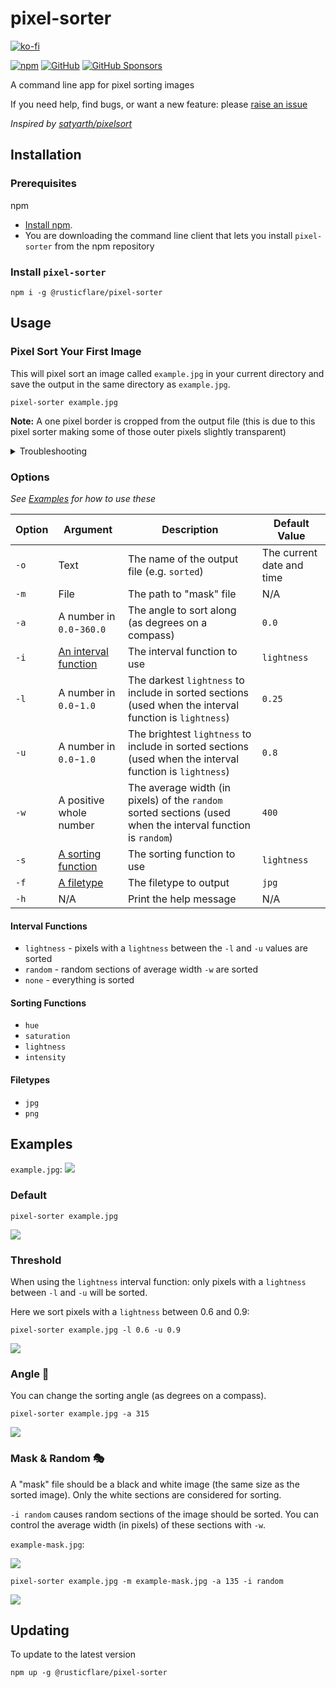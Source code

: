 # pixel-sorter

[![ko-fi](https://ko-fi.com/img/githubbutton_sm.svg)](https://ko-fi.com/P5P542WTU)

[![npm](https://img.shields.io/npm/v/@rusticflare/pixel-sorter)](https://www.npmjs.com/package/@rusticflare/pixel-sorter)
[![GitHub](https://img.shields.io/github/license/RusticFlare/pixel-sorter)](LICENSE)
[![GitHub Sponsors](https://img.shields.io/github/sponsors/RusticFlare?style=social)](https://github.com/sponsors/RusticFlare)

A command line app for pixel sorting images

If you need help, find bugs, or want a new feature: please [raise an issue](https://github.com/RusticFlare/pixel-sorter/issues/new)

_Inspired by [satyarth/pixelsort](https://github.com/satyarth/pixelsort/)_

## Installation

### Prerequisites

npm
  - [Install npm](https://www.npmjs.com/get-npm). 
  - You are downloading the command line client that lets you install `pixel-sorter` from the npm repository

### Install `pixel-sorter`
```shell
npm i -g @rusticflare/pixel-sorter
```

## Usage

### Pixel Sort Your First Image

This will pixel sort an image called `example.jpg` in your current directory and save the output in the same directory
as `example.jpg`.

```shell
pixel-sorter example.jpg
```

**Note:** A one pixel border is cropped from the output file (this is due to this pixel sorter making some of those
outer pixels slightly transparent)

<details><summary>Troubleshooting</summary>

- **Powershell**
    - Make sure you are running as an _Administrator_
    - If you see this error:
      ```shell
      ... cannot be loaded because the execution of scripts is disabled on this system.
      ```
      run:
      ```shell
      Set-ExecutionPolicy RemoteSigned
      ```
      ([See this StackOverflow answer for more details](https://stackoverflow.com/a/4038991))

</details>

### Options

_See [Examples](#examples) for how to use these_

|Option|Argument|Description|Default Value|
|---|---|---|---|
|`-o`|Text|The name of the output file (e.g. `sorted`)|The current date and time|
|`-m`|File|The path to "mask" file|N/A|
|`-a`|A number in `0.0`-`360.0`|The angle to sort along (as degrees on a compass)|`0.0`|
|`-i`|[An interval function](#interval-functions)|The interval function to use|`lightness`|
|`-l`|A number in `0.0`-`1.0`|The darkest `lightness` to include in sorted sections (used when the interval function is `lightness`)|`0.25`|
|`-u`|A number in `0.0`-`1.0`|The brightest `lightness` to include in sorted sections (used when the interval function is `lightness`)|`0.8`|
|`-w`|A positive whole number|The average width (in pixels) of the `random` sorted sections (used when the interval function is `random`)|`400`|
|`-s`|[A sorting function](#sorting-functions)|The sorting function to use|`lightness`|
|`-f`|[A filetype](#filetypes)|The filetype to output|`jpg`|
|`-h`|N/A|Print the help message|N/A|

#### Interval Functions

- `lightness` - pixels with a `lightness` between the `-l` and `-u` values are sorted
- `random` - random sections of average width `-w` are sorted
- `none` - everything is sorted

#### Sorting Functions

- `hue`
- `saturation`
- `lightness`
- `intensity`

#### Filetypes

- `jpg`
- `png`

## Examples

`example.jpg`:
![](examples/example.jpg)

### Default

```shell
pixel-sorter example.jpg
```

![](examples/example-sorted-default.jpg)

### Threshold

When using the `lightness` interval function: only pixels with a `lightness` between `-l` and `-u` will be sorted.

Here we sort pixels with a `lightness` between 0.6 and 0.9:

```shell
pixel-sorter example.jpg -l 0.6 -u 0.9
```

![](examples/example-sorted-l-6-u-9.jpg)

### Angle 🧭

You can change the sorting angle (as degrees on a compass).

```shell
pixel-sorter example.jpg -a 315
```

![](examples/example-sorted-a-315.jpg)

### Mask & Random 🎭

A "mask" file should be a black and white image (the same size as the sorted image). Only the white sections are
considered for sorting.

`-i random` causes random sections of the image should be sorted. You can control the average width (in pixels) of these
sections with `-w`.

`example-mask.jpg`:

![](examples/example-mask.jpg)

```shell
pixel-sorter example.jpg -m example-mask.jpg -a 135 -i random
```

![](examples/example-sorted-mask.jpg)

## Updating

To update to the latest version

```shell
npm up -g @rusticflare/pixel-sorter
```
